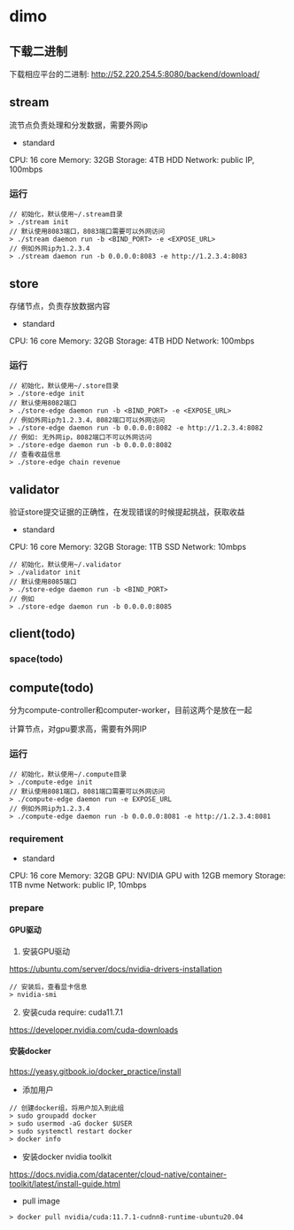 # dimo


## 下载二进制

下载相应平台的二进制:
http://52.220.254.5:8080/backend/download/


## stream

流节点负责处理和分发数据，需要外网ip

+ standard

CPU: 16 core
Memory: 32GB
Storage: 4TB HDD
Network: public IP, 100mbps


### 运行

```shell
// 初始化，默认使用~/.stream目录
> ./stream init
// 默认使用8083端口，8083端口需要可以外网访问
> ./stream daemon run -b <BIND_PORT> -e <EXPOSE_URL>
// 例如外网ip为1.2.3.4
> ./stream daemon run -b 0.0.0.0:8083 -e http://1.2.3.4:8083
```

## store

存储节点，负责存放数据内容

+ standard

CPU: 16 core
Memory: 32GB
Storage: 4TB HDD
Network: 100mbps


### 运行

```shell
// 初始化，默认使用~/.store目录
> ./store-edge init
// 默认使用8082端口
> ./store-edge daemon run -b <BIND_PORT> -e <EXPOSE_URL>
// 例如外网ip为1.2.3.4，8082端口可以外网访问
> ./store-edge daemon run -b 0.0.0.0:8082 -e http://1.2.3.4:8082
// 例如: 无外网ip，8082端口不可以外网访问
> ./store-edge daemon run -b 0.0.0.0:8082
// 查看收益信息
> ./store-edge chain revenue
```

## validator

验证store提交证据的正确性，在发现错误的时候提起挑战，获取收益

+ standard

CPU: 16 core
Memory: 32GB
Storage: 1TB SSD
Network: 10mbps

```shell
// 初始化，默认使用~/.validator
> ./validator init
// 默认使用8085端口
> ./store-edge daemon run -b <BIND_PORT>
// 例如
> ./store-edge daemon run -b 0.0.0.0:8085
```


## client(todo)

### space(todo)


## compute(todo)

分为compute-controller和computer-worker，目前这两个是放在一起

计算节点，对gpu要求高，需要有外网IP

### 运行

```shell
// 初始化，默认使用~/.compute目录
> ./compute-edge init
// 默认使用8081端口，8081端口需要可以外网访问
> ./compute-edge daemon run -e EXPOSE_URL
// 例如外网ip为1.2.3.4
> ./compute-edge daemon run -b 0.0.0.0:8081 -e http://1.2.3.4:8081
```

### requirement

+ standard

CPU: 16 core
Memory: 32GB
GPU: NVIDIA GPU with 12GB memory
Storage: 1TB nvme
Network: public IP, 10mbps


### prepare

#### GPU驱动

1. 安装GPU驱动

https://ubuntu.com/server/docs/nvidia-drivers-installation

```shell
// 安装后，查看显卡信息
> nvidia-smi 
```

2. 安装cuda require: cuda11.7.1

https://developer.nvidia.com/cuda-downloads


#### 安装docker

https://yeasy.gitbook.io/docker_practice/install

+ 添加用户

```shell
// 创建docker组，将用户加入到此组
> sudo groupadd docker
> sudo usermod -aG docker $USER
> sudo systemctl restart docker
> docker info
```

+ 安装docker nvidia toolkit

https://docs.nvidia.com/datacenter/cloud-native/container-toolkit/latest/install-guide.html

+ pull image 

```shell
> docker pull nvidia/cuda:11.7.1-cudnn8-runtime-ubuntu20.04
```






